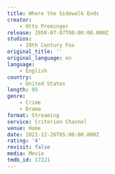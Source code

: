 ```yaml
---
title: Where the Sidewalk Ends
creator:
    - Otto Preminger
release: 1950-07-07T00:00:00.000Z
studios:
    - 20th Century Fox
original_title: ''
original_language: en
language:
    - English
country:
    - United States
length: 95
genre:
    - Crime
    - Drama
format: Streaming
service: Criterion Channel
venue: Home
date: 2021-12-26T05:00:00.000Z
rating: '4'
revisit: false
media: Movie
tmdb_id: 17221
---
```



